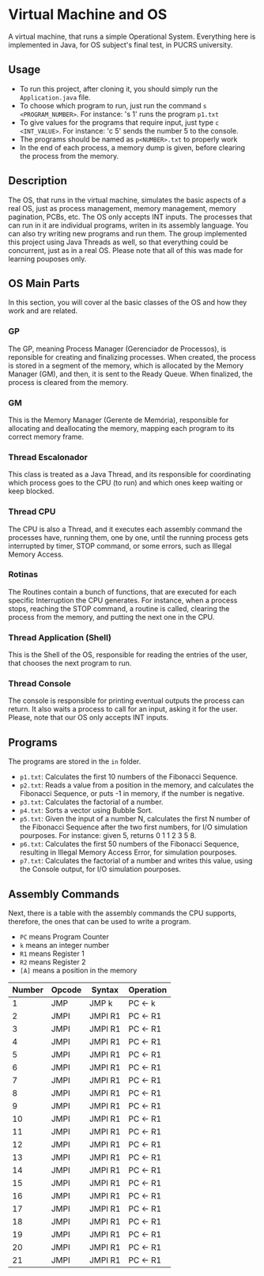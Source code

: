 # Virtual Machine and OS
A virtual machine, that runs a simple Operational System. Everything here is implemented in Java, for OS subject's final test, in PUCRS university. 

## Usage
- To run this project, after cloning it, you should simply run the ```Application.java``` file.
- To choose which program to run, just run the command ```s <PROGRAM_NUMBER>```. For instance: 's 1' runs the program ```p1.txt```
- To give values for the programs that require input, just type ``` c <INT_VALUE> ```. For instance: 'c 5' sends the number 5 to the console.
- The programs should be named as ```p<NUMBER>.txt``` to properly work
- In the end of each process, a memory dump is given, before clearing the process from the memory.

## Description
The OS, that runs in the virtual machine, simulates the basic aspects of a real OS, just as process management, memory management, memory pagination, PCBs, etc. The OS only accepts INT inputs. The processes that can run in it are individual programs, writen in its assembly language. You can also try writing new programs and run them. The group implemented this project using Java Threads as well, so that everything could be concurrent, just as in a real OS. Please note that all of this was made for learning pouposes only.

## OS Main Parts
In this section, you will cover al the basic classes of the OS and how they work and are related.

### GP
The GP, meaning Process Manager (Gerenciador de Processos), is reponsible for creating and finalizing processes. When created, the process is stored in a segment of the memory, which is allocated by the Memory Manager (GM), and then, it is sent to the Ready Queue. When finalized, the process is cleared from the memory. 

### GM
This is the Memory Manager (Gerente de Memória), responsible for allocating and deallocating the memory, mapping each program to its correct memory frame.

### Thread Escalonador
This class is treated as a Java Thread, and its responsible for coordinating which process goes to the CPU (to run) and which ones keep waiting or keep blocked.

### Thread CPU
The CPU is also a Thread, and it executes each assembly command the processes have, running them, one by one, until the running process gets interrupted by timer, STOP command, or some errors, such as Illegal Memory Access.

### Rotinas
The Routines contain a bunch of functions, that are executed for each specific Interruption the CPU generates. For instance, when a process stops, reaching the STOP command, a routine is called, clearing the process from the memory, and putting the next one in the CPU.

### Thread Application (Shell)
This is the Shell of the OS, responsible for reading the entries of the user, that chooses the next program to run.

### Thread Console
The console is responsible for printing eventual outputs the process can return. It also waits a process to call for an input, asking it for the user. Please, note that our OS only accepts INT inputs.


## Programs
The programs are stored in the ```in``` folder.
 - ```p1.txt```: Calculates the first 10 numbers of the Fibonacci Sequence.
 - ```p2.txt```: Reads a value from a position in the memory, and calculates the Fibonacci Sequence, or puts -1 in memory, if the number is negative.
 - ```p3.txt```: Calculates the factorial of a number.
 - ```p4.txt```: Sorts a  vector using Bubble Sort.
 - ```p5.txt```: Given the input of a number N, calculates the first N number of the Fibonacci Sequence after the two first numbers, for I/O simulation pourposes. For instance: given 5, returns 0 1 1 2 3 5 8.
 - ```p6.txt```: Calculates the first 50 numbers of the Fibonacci Sequence, resulting in Illegal Memory Access Error, for simulation pourposes.
 - ```p7.txt```: Calculates the factorial of a number and writes this value, using the Console output, for I/O simulation pourposes.
 
 ## Assembly Commands
 Next, there is a table with the assembly commands the CPU supports, therefore, the ones that can be used to write a program.
- ``` PC ``` means Program Counter
-  ``` k ``` means an integer number
-  ``` R1 ``` means Register 1
-  ``` R2 ``` means Register 2
-  ``` [A] ``` means a position in the memory
 
| Number  |  Opcode  | Syntax  |  Operation  |
| ------- | -------- | ------- | ----------- |
| 1 | JMP | JMP k | PC &#8592; k |
| 2 | JMPI | JMPI R1 | PC &#8592; R1 |
| 3 | JMPI | JMPI R1 | PC &#8592; R1 |
| 4 | JMPI | JMPI R1 | PC &#8592; R1 |
| 5 | JMPI | JMPI R1 | PC &#8592; R1 |
| 6 | JMPI | JMPI R1 | PC &#8592; R1 |
| 7 | JMPI | JMPI R1 | PC &#8592; R1 |
| 8 | JMPI | JMPI R1 | PC &#8592; R1 |
| 9 | JMPI | JMPI R1 | PC &#8592; R1 |
| 10 | JMPI | JMPI R1 | PC &#8592; R1 |
| 11 | JMPI | JMPI R1 | PC &#8592; R1 |
| 12 | JMPI | JMPI R1 | PC &#8592; R1 |
| 13 | JMPI | JMPI R1 | PC &#8592; R1 |
| 14 | JMPI | JMPI R1 | PC &#8592; R1 |
| 15 | JMPI | JMPI R1 | PC &#8592; R1 |
| 16 | JMPI | JMPI R1 | PC &#8592; R1 |
| 17 | JMPI | JMPI R1 | PC &#8592; R1 |
| 18 | JMPI | JMPI R1 | PC &#8592; R1 |
| 19 | JMPI | JMPI R1 | PC &#8592; R1 |
| 20 | JMPI | JMPI R1 | PC &#8592; R1 |
| 21 | JMPI | JMPI R1 | PC &#8592; R1 |
